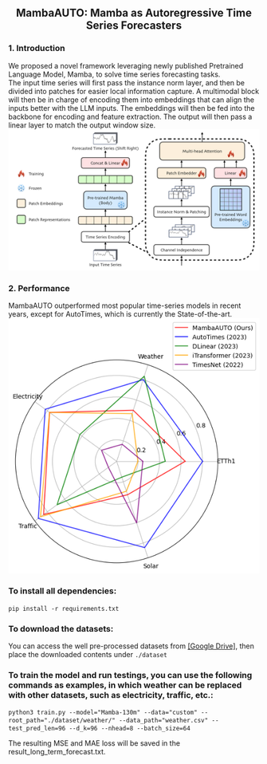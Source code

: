 <div align="center">
  <!-- <h1><b> Time-LLM </b></h1> -->
  <!-- <h2><b> Time-LLM </b></h2> -->
  <h2><b> MambaAUTO: Mamba as Autoregressive Time Series Forecasters </b></h2>
</div>

### 1. Introduction
We proposed a novel framework leveraging newly published Pretrained Language Model, Mamba, to solve time series forecasting tasks.  
The input time series will first pass the instance norm layer, and then be divided into patches
for easier local information capture. A multimodal block will then be in charge of encoding them into
embeddings that can align the inputs better with the LLM inputs. The embeddings will then be fed into
the backbone for encoding and feature extraction. The output will then pass a linear layer to match the
output window size.
![MambaAUTO](./figures/MambaAUTO.jpeg)


### 2. Performance
MambaAUTO outperformed most popular time-series models in recent years, except for AutoTimes, which is currently the State-of-the-art.
![performance](./figures/performance.png)

### To install all dependencies:
```
pip install -r requirements.txt
```

### To download the datasets:  
You can access the well pre-processed datasets from [[Google Drive]](https://drive.google.com/file/d/1NF7VEefXCmXuWNbnNe858WvQAkJ_7wuP/view?usp=sharing), then place the downloaded contents under `./dataset`

### To train the model and run testings, you can use the following commands as examples, in which weather can be replaced with other datasets, such as electricity, traffic, etc.:
```
python3 train.py --model="Mamba-130m" --data="custom" --root_path="./dataset/weather/" --data_path="weather.csv" --test_pred_len=96 --d_k=96 --nhead=8 --batch_size=64
```
The resulting MSE and MAE loss will be saved in the result_long_term_forecast.txt.
